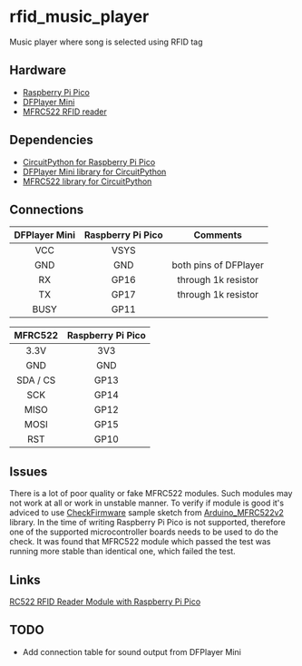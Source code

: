 # rfid_music_player
 
Music player where song is selected using RFID tag

## Hardware

* [Raspberry Pi Pico](https://www.raspberrypi.com/documentation/microcontrollers/raspberry-pi-pico.html)
* [DFPlayer Mini](https://wiki.dfrobot.com/DFPlayer_Mini_SKU_DFR0299)
* [MFRC522 RFID reader](https://randomnerdtutorials.com/security-access-using-mfrc522-rfid-reader-with-arduino/)

## Dependencies

* [CircuitPython for Raspberry Pi Pico](https://circuitpython.org/board/raspberry_pi_pico/)
* [DFPlayer Mini library for CircuitPython](https://github.com/bablokb/circuitpython-dfplayer)
* [MFRC522 library for CircuitPython](https://github.com/domdfcoding/circuitpython-mfrc522)

## Connections

| DFPlayer Mini | Raspberry Pi Pico | Comments              |
| :-----------: | :---------------: | :-------------------: |
| VCC           | VSYS              |                       |
| GND           | GND               | both pins of DFPlayer |
| RX            | GP16              | through 1k resistor   |
| TX            | GP17              | through 1k resistor   |
| BUSY          | GP11              |                       |

| MFRC522  | Raspberry Pi Pico |
| :------: | :---------------: |
| 3.3V     | 3V3               |
| GND      | GND               |
| SDA / CS | GP13              |
| SCK      | GP14              |
| MISO     | GP12              |
| MOSI     | GP15              |
| RST      | GP10              |

## Issues

There is a lot of poor quality or fake MFRC522 modules. Such modules may not work at all or work in unstable manner. To verify if module is good it's adviced to use [CheckFirmware](https://github.com/OSSLibraries/Arduino_MFRC522v2/tree/master/examples/CheckFirmware) sample sketch from [Arduino_MFRC522v2](https://github.com/OSSLibraries/Arduino_MFRC522v2) library. In the time of writing Raspberry Pi Pico is not supported, therefore one of the supported microcontroller boards needs to be used to do the check. It was found that MFRC522 module which passed the test was running more stable than identical one, which failed the test.

## Links

[RC522 RFID Reader Module with Raspberry Pi Pico](https://microcontrollerslab.com/raspberry-pi-pico-rfid-rc522-micropython/)

## TODO

* Add connection table for sound output from DFPlayer Mini
